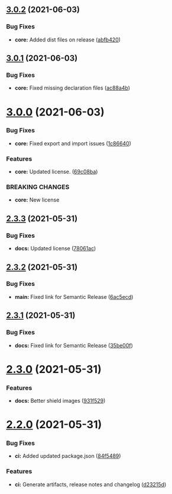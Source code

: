 ## [3.0.2](https://github.com/gabs-simon/attempt-ts/compare/v3.0.1...v3.0.2) (2021-06-03)


### Bug Fixes

* **core:** Added dist files on release ([abfb420](https://github.com/gabs-simon/attempt-ts/commit/abfb420cdaad3470e5cb3f010002a38c1aa6c5d9))

## [3.0.1](https://github.com/gabs-simon/attempt-ts/compare/v3.0.0...v3.0.1) (2021-06-03)


### Bug Fixes

* **core:** Fixed missing declaration files ([ac88a4b](https://github.com/gabs-simon/attempt-ts/commit/ac88a4b17158e9810175c59ae99ed88c0ff43d26))

# [3.0.0](https://github.com/gabs-simon/attempt-ts/compare/v2.3.3...v3.0.0) (2021-06-03)


### Bug Fixes

* **core:** Fixed export and import issues ([1c86640](https://github.com/gabs-simon/attempt-ts/commit/1c86640cf85e806383b2c8bc5e2cdd8b37e5533a))


### Features

* **core:** Updated license. ([69c08ba](https://github.com/gabs-simon/attempt-ts/commit/69c08ba0efc96f41b4e20108285701671f1e90b2))


### BREAKING CHANGES

* **core:** New license

## [2.3.3](https://github.com/gabs-simon/attempt-ts/compare/v2.3.2...v2.3.3) (2021-05-31)


### Bug Fixes

* **docs:** Updated license ([78061ac](https://github.com/gabs-simon/attempt-ts/commit/78061ac356f18c4ca71d060c1a1cace4368464b3))

## [2.3.2](https://github.com/gabs-simon/attempt-ts/compare/v2.3.1...v2.3.2) (2021-05-31)


### Bug Fixes

* **main:** Fixed link for Semantic Release ([6ac5ecd](https://github.com/gabs-simon/attempt-ts/commit/6ac5ecdee28e4167005fc16664c4765cc6688a33))

## [2.3.1](https://github.com/gabs-simon/attempt-ts/compare/v2.3.0...v2.3.1) (2021-05-31)


### Bug Fixes

* **docs:** Fixed link for Semantic Release ([35be00f](https://github.com/gabs-simon/attempt-ts/commit/35be00f69852d9a4fec15dbdd08cdd078160db41))

# [2.3.0](https://github.com/gabs-simon/attempt-ts/compare/v2.2.0...v2.3.0) (2021-05-31)


### Features

* **docs:** Better shield images ([931f529](https://github.com/gabs-simon/attempt-ts/commit/931f52988f0f8620b459f52df5c765436e353b28))

# [2.2.0](https://github.com/gabs-simon/attempt-ts/compare/v2.1.0...v2.2.0) (2021-05-31)


### Bug Fixes

* **ci:** Added updated package.json ([84f5489](https://github.com/gabs-simon/attempt-ts/commit/84f5489b8edbd7f79e5151dfa0ece39c3fa06296))


### Features

* **ci:** Generate artifacts, release notes and changelog ([d23215d](https://github.com/gabs-simon/attempt-ts/commit/d23215d06d74ec9308028973c7aeaea62b97ee97))

